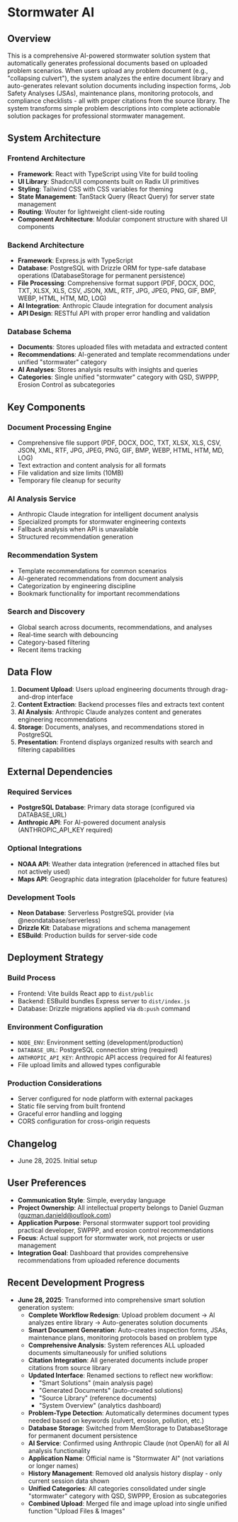 # Stormwater AI

## Overview

This is a comprehensive AI-powered stormwater solution system that automatically generates professional documents based on uploaded problem scenarios. When users upload any problem document (e.g., "collapsing culvert"), the system analyzes the entire document library and auto-generates relevant solution documents including inspection forms, Job Safety Analyses (JSAs), maintenance plans, monitoring protocols, and compliance checklists - all with proper citations from the source library. The system transforms simple problem descriptions into complete actionable solution packages for professional stormwater management.

## System Architecture

### Frontend Architecture
- **Framework**: React with TypeScript using Vite for build tooling
- **UI Library**: Shadcn/UI components built on Radix UI primitives
- **Styling**: Tailwind CSS with CSS variables for theming
- **State Management**: TanStack Query (React Query) for server state management
- **Routing**: Wouter for lightweight client-side routing
- **Component Architecture**: Modular component structure with shared UI components

### Backend Architecture
- **Framework**: Express.js with TypeScript
- **Database**: PostgreSQL with Drizzle ORM for type-safe database operations (DatabaseStorage for permanent persistence)
- **File Processing**: Comprehensive format support (PDF, DOCX, DOC, TXT, XLSX, XLS, CSV, JSON, XML, RTF, JPG, JPEG, PNG, GIF, BMP, WEBP, HTML, HTM, MD, LOG)
- **AI Integration**: Anthropic Claude integration for document analysis
- **API Design**: RESTful API with proper error handling and validation

### Database Schema
- **Documents**: Stores uploaded files with metadata and extracted content
- **Recommendations**: AI-generated and template recommendations under unified "stormwater" category
- **AI Analyses**: Stores analysis results with insights and queries
- **Categories**: Single unified "stormwater" category with QSD, SWPPP, Erosion Control as subcategories

## Key Components

### Document Processing Engine
- Comprehensive file support (PDF, DOCX, DOC, TXT, XLSX, XLS, CSV, JSON, XML, RTF, JPG, JPEG, PNG, GIF, BMP, WEBP, HTML, HTM, MD, LOG)
- Text extraction and content analysis for all formats
- File validation and size limits (10MB)
- Temporary file cleanup for security

### AI Analysis Service
- Anthropic Claude integration for intelligent document analysis
- Specialized prompts for stormwater engineering contexts
- Fallback analysis when API is unavailable
- Structured recommendation generation

### Recommendation System
- Template recommendations for common scenarios
- AI-generated recommendations from document analysis
- Categorization by engineering discipline
- Bookmark functionality for important recommendations

### Search and Discovery
- Global search across documents, recommendations, and analyses
- Real-time search with debouncing
- Category-based filtering
- Recent items tracking

## Data Flow

1. **Document Upload**: Users upload engineering documents through drag-and-drop interface
2. **Content Extraction**: Backend processes files and extracts text content
3. **AI Analysis**: Anthropic Claude analyzes content and generates engineering recommendations
4. **Storage**: Documents, analyses, and recommendations stored in PostgreSQL
5. **Presentation**: Frontend displays organized results with search and filtering capabilities

## External Dependencies

### Required Services
- **PostgreSQL Database**: Primary data storage (configured via DATABASE_URL)
- **Anthropic API**: For AI-powered document analysis (ANTHROPIC_API_KEY required)

### Optional Integrations
- **NOAA API**: Weather data integration (referenced in attached files but not actively used)
- **Maps API**: Geographic data integration (placeholder for future features)

### Development Tools
- **Neon Database**: Serverless PostgreSQL provider (via @neondatabase/serverless)
- **Drizzle Kit**: Database migrations and schema management
- **ESBuild**: Production builds for server-side code

## Deployment Strategy

### Build Process
- Frontend: Vite builds React app to `dist/public`
- Backend: ESBuild bundles Express server to `dist/index.js`
- Database: Drizzle migrations applied via `db:push` command

### Environment Configuration
- `NODE_ENV`: Environment setting (development/production)
- `DATABASE_URL`: PostgreSQL connection string (required)
- `ANTHROPIC_API_KEY`: Anthropic API access (required for AI features)
- File upload limits and allowed types configurable

### Production Considerations
- Server configured for node platform with external packages
- Static file serving from built frontend
- Graceful error handling and logging
- CORS configuration for cross-origin requests

## Changelog

- June 28, 2025. Initial setup

## User Preferences

- **Communication Style**: Simple, everyday language
- **Project Ownership**: All intellectual property belongs to Daniel Guzman (guzman.danield@outlook.com)
- **Application Purpose**: Personal stormwater support tool providing practical developer, SWPPP, and erosion control recommendations
- **Focus**: Actual support for stormwater work, not projects or user management
- **Integration Goal**: Dashboard that provides comprehensive recommendations from uploaded reference documents

## Recent Development Progress

- **June 28, 2025**: Transformed into comprehensive smart solution generation system:
  - **Complete Workflow Redesign**: Upload problem document → AI analyzes entire library → Auto-generates solution documents
  - **Smart Document Generation**: Auto-creates inspection forms, JSAs, maintenance plans, monitoring protocols based on problem type
  - **Comprehensive Analysis**: System references ALL uploaded documents simultaneously for unified solutions
  - **Citation Integration**: All generated documents include proper citations from source library
  - **Updated Interface**: Renamed sections to reflect new workflow:
    - "Smart Solutions" (main analysis page)
    - "Generated Documents" (auto-created solutions)
    - "Source Library" (reference documents)
    - "System Overview" (analytics dashboard)
  - **Problem-Type Detection**: Automatically determines document types needed based on keywords (culvert, erosion, pollution, etc.)
  - **Database Storage**: Switched from MemStorage to DatabaseStorage for permanent document persistence
  - **AI Service**: Confirmed using Anthropic Claude (not OpenAI) for all AI analysis functionality
  - **Application Name**: Official name is "Stormwater AI" (not variations or longer names)
  - **History Management**: Removed old analysis history display - only current session data shown
  - **Unified Categories**: All categories consolidated under single "stormwater" category with QSD, SWPPP, Erosion as subcategories
  - **Combined Upload**: Merged file and image upload into single unified function "Upload Files & Images"